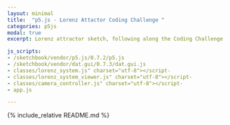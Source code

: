 ```yaml
---
layout: minimal
title:  "p5.js - Lorenz Attactor Coding Challenge "
categories: p5js
modal: true
excerpt: Lorenz attractor sketch, following along the Coding Challenge #12

js_scripts:
- /sketchbook/vendor/p5.js/0.7.2/p5.js
- /sketchbook/vendor/dat.gui/0.7.3/dat.gui.js
- classes/lorenz_system.js" charset="utf-8"></script-
- classes/lorenz_system_viewer.js" charset="utf-8"></script-
- classes/camera_controller.js" charset="utf-8"></script-
- app.js

---
```


{% include_relative README.md %}

